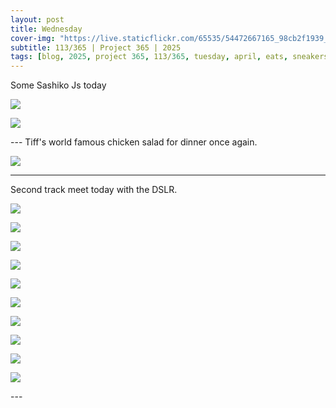 ```yaml
---
layout: post
title: Wednesday
cover-img: "https://live.staticflickr.com/65535/54472667165_98cb2f1939_h.jpg"
subtitle: 113/365 | Project 365 | 2025
tags: [blog, 2025, project 365, 113/365, tuesday, april, eats, sneakers, track meet]
---
```

<style>
  .intro-header.big-img {
    background-position:center; 
  }
</style>
Some Sashiko Js today
<p class="post-img-wrap">
  <img src="https://live.staticflickr.com/65535/54472668850_78537585fb_h.jpg">
</p>
<p class="post-img-wrap">
  <img src="https://live.staticflickr.com/65535/54472512309_3a3add293b_h.jpg">
</p>
---
Tiff's world famous chicken salad for dinner once again.
<p class="post-img-wrap">
  <img src="https://live.staticflickr.com/65535/54472668865_b1dcd7df45_h.jpg">
</p>

---
Second track meet today with the DSLR.
<p class="post-img-wrap">
  <img src="https://live.staticflickr.com/65535/54472667165_98cb2f1939_h.jpg">
</p>
<p class="post-img-wrap">
  <img src="https://live.staticflickr.com/65535/54471467572_6d37bac53a_h.jpg">
</p>
<p class="post-img-wrap">
  <img src="https://live.staticflickr.com/65535/54472666855_82b768f1bf_h.jpg">
</p>
<p class="post-img-wrap">
  <img src="https://live.staticflickr.com/65535/54472509979_fa05454b52_h.jpg">
</p>
<p class="post-img-wrap">
  <img src="https://live.staticflickr.com/65535/54472306776_2e6d84e031_h.jpg">
</p>
<p class="post-img-wrap">
  <img src="https://live.staticflickr.com/65535/54471467262_4f6df734ad_h.jpg">
</p>
<p class="post-img-wrap">
  <img src="https://live.staticflickr.com/65535/54472306641_249c4a9081_h.jpg">
</p>
<p class="post-img-wrap">
  <img src="https://live.staticflickr.com/65535/54472576978_cb7f62ab13_h.jpg">
</p>
<p class="post-img-wrap">
  <img src="https://live.staticflickr.com/65535/54472306571_a2d23d8bce_h.jpg">
</p>
<p class="post-img-wrap">
  <img src="https://live.staticflickr.com/65535/54472666040_a4bfcee87d_h.jpg">
</p>
---
